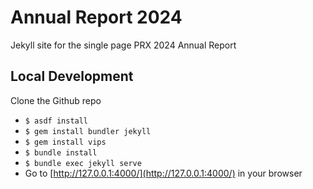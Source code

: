 # Annual Report 2024
Jekyll site for the single page PRX 2024 Annual Report

## Local Development

Clone the Github repo
* `$ asdf install`
* `$ gem install bundler jekyll`
* `$ gem install vips`
* `$ bundle install`
* `$ bundle exec jekyll serve`
* Go to [http://127.0.0.1:4000/](http://127.0.0.1:4000/) in your browser
